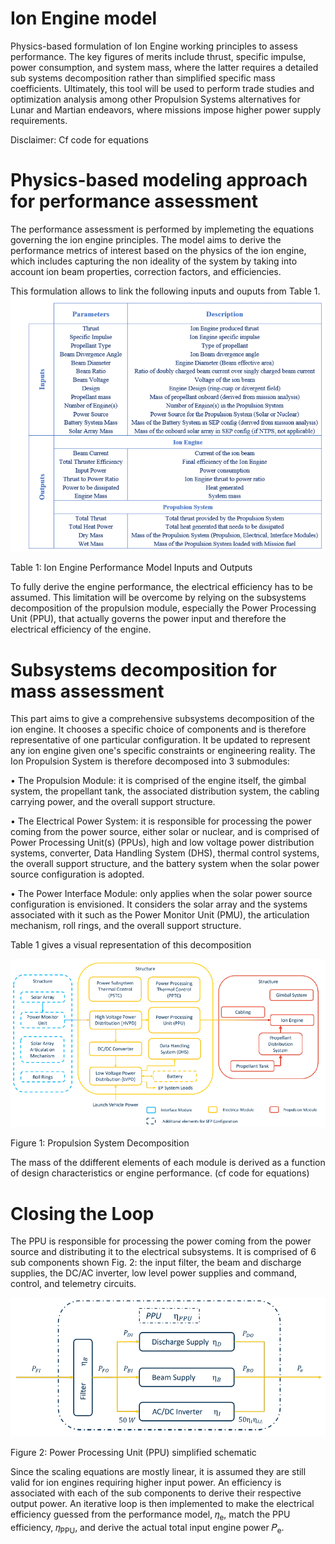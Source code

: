 Ion Engine model 
================

Physics-based formulation of Ion Engine working principles to assess performance. The key figures 
of merits include thrust, specific impulse, power consumption, and system mass, where the latter
requires a detailed sub systems decomposition rather than simplified specific mass coefficients.
Ultimately, this tool will be used to perform trade studies and optimization analysis among other 
Propulsion Systems alternatives for Lunar and Martian endeavors, where missions impose higher power supply
requirements.

Disclaimer: Cf code for equations

# Physics-based modeling approach for performance assessment

The performance assessment is performed by implemeting the equations governing the ion engine principles. 
The model aims to derive the performance metrics of interest based on the physics of the ion engine, which
includes capturing the non ideality of the system by taking into account ion beam properties, correction factors, 
and efficiencies.

This formulation allows to link the following inputs and ouputs from Table 1.
![alt text](Graphics/Perf_Github.PNG)

Table 1: Ion Engine Performance Model Inputs and Outputs

To fully derive the engine performance, the electrical efficiency has to be assumed. This limitation will be 
overcome by relying on the subsystems decomposition of the propulsion module, especially the Power Processing 
Unit (PPU), that actually governs the power input and therefore the electrical efficiency of the engine.

# Subsystems decomposition for mass assessment

This part aims to give a comprehensive subsystems decomposition of the ion engine. It chooses a specific choice 
of components and is therefore representative of one particular configuration. It be updated to represent any ion
engine given one's specific constraints or engineering reality.
The Ion Propulsion System is therefore decomposed into 3 submodules:

• The Propulsion Module: it is comprised of the engine itself, the gimbal system, the propellant tank, the associated
distribution system, the cabling carrying power, and the overall support structure.

• The Electrical Power System: it is responsible for processing the power coming from the power source, either
solar or nuclear, and is comprised of Power Processing Unit(s) (PPUs), high and low voltage power distribution
systems, converter, Data Handling System (DHS), thermal control systems, the overall support structure, and the
battery system when the solar power source configuration is adopted.

• The Power Interface Module: only applies when the solar power source configuration is envisioned. It considers
the solar array and the systems associated with it such as the Power Monitor Unit (PMU), the articulation
mechanism, roll rings, and the overall support structure.

Table 1 gives a visual representation of this decomposition

![alt text](Graphics/SysDec_Github.PNG)

Figure 1: Propulsion System Decomposition

The mass of the ddifferent elements of each module is derived as a function of design characteristics or engine performance.
(cf code for equations)

# Closing the Loop

The PPU is responsible for processing the power coming from the power source and distributing it to the electrical subsystems. It 
is comprised of 6 sub components shown Fig. 2: the input filter, the beam and discharge supplies, the DC/AC inverter, low level power 
supplies and command, control, and telemetry circuits.

![alt text](Graphics/Eff_Github.PNG)

Figure 2: Power Processing Unit (PPU) simplified schematic

Since the scaling equations are mostly linear, it is assumed they are still valid for ion engines requiring higher
input power. An efficiency is associated with each of the sub components to derive their respective output power.
An iterative loop is then implemented to make the electrical efficiency guessed from the performance model, 𝜂<sub>e</sub>, 
match the PPU efficiency, 𝜂<sub>PPU</sub>, and derive the actual total input engine power 𝑃<sub>e</sub>.











